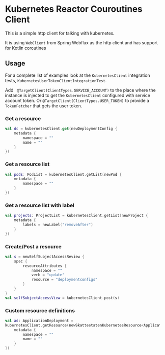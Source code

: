 # Kubernetes Reactor Couroutines Client

This is a simple http client for talking with kubernetes. 

It is using `WebClient` from Spring Webflux as the http client and has support for Kotlin coroutines


## Usage

For a complete list of examples look at the `KubernetesClient` integration tests, `KubernetesUserTokenClientIntegrationTest`.

Add ` @TargetClient(ClientTypes.SERVICE_ACCOUNT)` to the place where the instance is injected to get the `KubernetesClient` configured with service account token.
Or `@TargetClient(ClientTypes.USER_TOKEN)` to provide a `TokenFetcher` that gets the user token.

### Get a resource 

```kotlin
val dc = kubernetesClient.get(newDeploymentConfig {
    metadata {
        namespace = ""
        name = ""
    }
})
```

### Get a resource list

```kotlin
val pods: PodList = kubernetesClient.getList(newPod {
    metadata {
        namespace = ""
    }
})
``` 

### Get a resource list with label

```kotlin
val projects: ProjectList = kubernetesClient.getList(newProject {
    metadata {
        labels = newLabel("removeAfter") 
    }
})
```

### Create/Post a resource

```kotlin
val s = newSelfSubjectAccessReview {
    spec {
        resourceAttributes {
            namespace = ""
            verb = "update"
            resource = "deploymentconfigs"
        }
    }
}
val selfSubjectAccessView = kubernetesClient.post(s)
```

### Custom resource definitions

```kotlin
val ad: ApplicationDeployment =
kubernetesClient.getResource(newSkatteetatenKubernetesResource<ApplicationDeployment> {
    metadata {
        namespace = ""
        name = ""
    }
})
```
